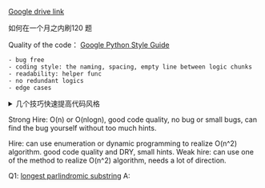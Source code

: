 [Google drive link](https://drive.google.com/drive/u/0/folders/1j7NUlwudgmoegUP2btUCSEvo2akyOcqw)

如何在一个月之内刷120 题

Quality of the code：
[Google Python Style Guide](https://google.github.io/styleguide/pyguide.html)
    
    - bug free
    - coding style: the naming, spacing, empty line between logic chunks
    - readability: helper func
    - no redundant logics
    - edge cases
 
    
<details><summary>几个技巧快速提高代码风格</summary>

```
1. 二元运算符左右两边加空格
2. if, for 和括号之间加空格
3. 严格按照要求进行程序缩进
4. 即使 if / for 语句内部只有一句话，也要加上花括号
5. 变量名使用有意义的英文名，不要用a,b,c,s1,s2
6. 区分不同的逻辑块，逻辑块之间用空行隔开，简要注释每个部分做的事情
7. 多用 Helper Function 或子函数，不要所有程序都写在一个大函数里
```
</details>


Strong Hire:
    O(n) or O(nlogn), good code quality, no bug or small bugs, can find the bug yourself without too much hints.

Hire:
    can use enumeration or dynamic programming to realize O(n^2) algorithm. good code quality and DRY, small hints.
Weak hire:
    can use one of the method to realize O(n^2) algorithm, needs a lot of direction.

Q1: [longest parlindromic substring](https://leetcode.com/problems/longest-palindromic-substring/)
A: 
